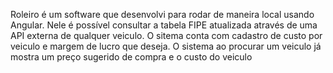 Roleiro é um software que desenvolvi para rodar de maneira local usando Angular. Nele é possível consultar a tabela FIPE atualizada através de uma API externa de qualquer veiculo. O sitema conta com cadastro de custo por veiculo e margem de lucro que deseja. O sistema ao procurar um veiculo já mostra um preço sugerido de compra e o custo do veiculo
